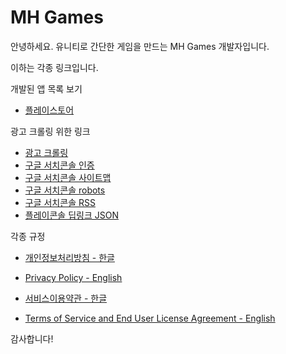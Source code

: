 # MH Games

안녕하세요. 유니티로 간단한 게임을 만드는 MH Games 개발자입니다.

이하는 각종 링크입니다.

개발된 앱 목록 보기
- [플레이스토어](https://play.google.com/store/apps/dev?id=8046038540507244871)

광고 크롤링 위한 링크
- [광고 크롤링](https://mh-games.github.io/app-ads.txt)
- [구글 서치콘솔 인증](https://mh-games.github.io/googlefd894035d5ef7322.html)
- [구글 서치콘솔 사이트맵](https://mh-games.github.io/sitemap.xml)
- [구글 서치콘솔 robots](https://mh-games.github.io/robots.txt)
- [구글 서치콘솔 RSS](https://mh-games.github.io/feed.xml)
- [플레이콘솔 딥링크 JSON](https://mh-games.github.io/.well-known/assetlinks.json)



각종 규정

- [개인정보처리방침 - 한글](https://mh-games.github.io/Privacy/)

- [Privacy Policy - English](https://mh-games.github.io/Privacy_en/)


- [서비스이용약관 - 한글](https://mh-games.github.io/Service/)
  
- [Terms of Service and End User License Agreement - English](https://mh-games.github.io/Service_en/)

감사합니다!


<script async src="https://pagead2.googlesyndication.com/pagead/js/adsbygoogle.js?client=ca-pub-1346337765649621"
     crossorigin="anonymous"></script>

     

<script async src="https://pagead2.googlesyndication.com/pagead/js/adsbygoogle.js?client=ca-pub-1346337765649621"
     crossorigin="anonymous"></script>
<!-- 디스플레이 광고 -->
<ins class="adsbygoogle"
     style="display:block"
     data-ad-client="ca-pub-1346337765649621"
     data-ad-slot="6732691974"
     data-ad-format="auto"
     data-full-width-responsive="true"></ins>
<script>
     (adsbygoogle = window.adsbygoogle || []).push({});
</script>

